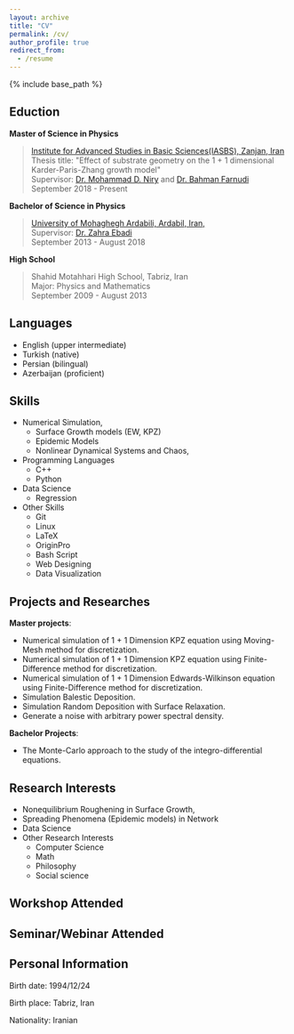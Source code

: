 ```yaml
---
layout: archive
title: "CV"
permalink: /cv/
author_profile: true
redirect_from:
  - /resume
---
```


{% include base_path %}



## Eduction


**Master of Science in Physics**

>[Institute for Advanced Studies in Basic Sciences(IASBS), Zanjan, Iran](https://iasbs.ac.ir/?lang=en)  
>Thesis title: "Effect of substrate geometry on the 1 + 1 dimensional Karder-Paris-Zhang growth model"  
>Supervisor: [Dr. Mohammad D. Niry](https://iasbs.ac.ir/~m.d.niry/) and [Dr. Bahman Farnudi](https://iasbs.ac.ir/~farnudi/stsn_eng.htm)  
>September 2018 - Present

**Bachelor of Science in Physics**

>[University of Mohaghegh Ardabili, Ardabil, Iran,](https://uma.ac.ir/index.php?slc_lang=en)  
>Supervisor: [Dr. Zahra Ebadi](https://scholar.google.com/citations?user=capnNHYAAAAJ&hl=en)  
>September 2013 - August 2018

**High School**  
>Shahid Motahhari High School, Tabriz, Iran  
>Major: Physics and Mathematics  
>September 2009 - August 2013

## Languages
* English (upper intermediate)
* Turkish (native)
* Persian (bilingual)
* Azerbaijan (proficient)

## Skills
* Numerical Simulation,
  * Surface Growth models (EW, KPZ)
  * Epidemic Models
  * Nonlinear Dynamical Systems and Chaos,
* Programming Languages
  * C++ 
  * Python
* Data Science
  * Regression
* Other Skills
  * Git 
  * Linux
  * LaTeX
  * OriginPro
  * Bash Script
  * Web Designing
  * Data Visualization

## Projects and Researches

**Master projects**:
* Numerical simulation of 1 + 1 Dimension KPZ equation using Moving-Mesh method for discretization.    
* Numerical simulation of 1 + 1 Dimension KPZ equation using Finite-Difference method for discretization.    
* Numerical simulation of 1 + 1 Dimension Edwards-Wilkinson equation using Finite-Difference method for discretization.  
* Simulation Balestic Deposition.  
* Simulation Random Deposition with Surface Relaxation.  
* Generate a noise with arbitrary power spectral density. 

**Bachelor Projects**:
* The Monte-Carlo approach to the study of the integro-differential equations.   
## Research Interests
* Nonequilibrium Roughening in Surface Growth,
* Spreading Phenomena (Epidemic models) in Network
* Data Science
* Other Research Interests 
  * Computer Science
  * Math
  * Philosophy
  * Social science
## Workshop Attended
## Seminar/Webinar Attended


## Personal Information

Birth date: 1994/12/24

Birth place: Tabriz, Iran

Nationality: Iranian
